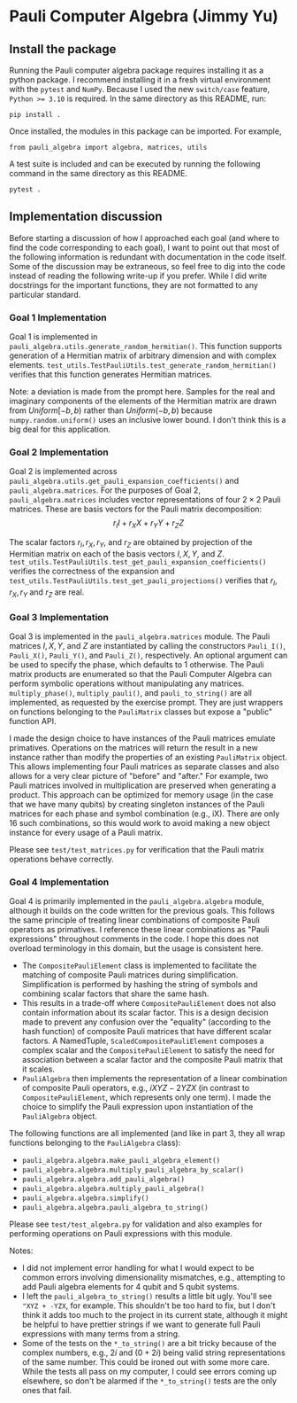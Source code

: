 # Pauli Computer Algebra (Jimmy Yu)

## Install the package
Running the Pauli computer algebra package requires installing it as a python package.
I recommend installing it in a fresh virtual environment with the `pytest` and `NumPy`.
Because I used the new `switch/case` feature, `Python >= 3.10` is required. 
In the same directory as this README, run:
```
pip install .
```

Once installed, the modules in this package can be imported.
For example,
```
from pauli_algebra import algebra, matrices, utils
```

A test suite is included and can be executed by running the following command in the same directory as this README.
```
pytest .
```

## Implementation discussion

Before starting a discussion of how I approached each goal (and where to find the code corresponding to each goal), I want to point out that most of the following information is redundant with documentation in the code itself.
Some of the discussion may be extraneous, so feel free to dig into the code instead of reading the following write-up if you prefer.
While I did write docstrings for the important functions, they are not formatted to any particular standard. 

### Goal 1 Implementation
Goal 1 is implemented in `pauli_algebra.utils.generate_random_hermitian()`. 
This function supports generation of a Hermitian matrix of arbitrary dimension and with complex elements.
`test_utils.TestPauliUtils.test_generate_random_hermitian()` verifies that this function generates Hermitian matrices.

Note: a deviation is made from the prompt here. Samples for the real and imaginary components of the elements of the Hermitian matrix are drawn from $Uniform[-b,b)$ rather than $Uniform(-b,b)$ because `numpy.random.uniform()` uses an inclusive lower bound. I don't think this is a big deal for this application.

### Goal 2 Implementation
Goal 2 is implemented across `pauli_algebra.utils.get_pauli_expansion_coefficients()` and `pauli_algebra.matrices`.
For the purposes of Goal 2, `pauli_algebra.matrices` includes vector representations of four $2\times 2$ Pauli matrices.
These are basis vectors for the Pauli matrix decomposition: $$r_II + r_XX + r_YY+r_ZZ$$

The scalar factors $r_I, r_X, r_Y,$ and $r_Z$ are obtained by projection of the Hermitian matrix on each of the basis vectors $I, X, Y,$ and $Z$.
`test_utils.TestPauliUtils.test_get_pauli_expansion_coefficients()` verifies the correctness of the expansion and `test_utils.TestPauliUtils.test_get_pauli_projections()` verifies that $r_I, r_X, r_Y$ and $r_Z$ are real.

### Goal 3 Implementation
Goal 3 is implemented in the `pauli_algebra.matrices` module. 
The Pauli matrices $I, X, Y,$ and $Z$ are instantiated by calling the constructors `Pauli_I()`, `Pauli_X()`, `Pauli_Y()`, and `Pauli_Z()`, respectively.
An optional argument can be used to specify the phase, which defaults to 1 otherwise.
The Pauli matrix products are enumerated so that the Pauli Computer Algebra can perform symbolic operations without manipulating any matrices.
`multiply_phase()`, `multiply_pauli()`, and `pauli_to_string()` are all implemented, as requested by the exercise prompt.
They are just wrappers on functions belonging to the `PauliMatrix` classes but expose a "public" function API.

I made the design choice to have instances of the Pauli matrices emulate primatives. 
Operations on the matrices will return the result in a new instance rather than modify the properties of an existing `PauliMatrix` object. 
This allows implementing four Pauli matrices as separate classes and also allows for a very clear picture of "before" and "after."
For example, two Pauli matrices involved in multiplication are preserved when generating a product.
This approach can be optimized for memory usage (in the case that we have many qubits) by creating singleton instances of the Pauli matrices for each phase and symbol combination (e.g., iX).
There are only 16 such combinations, so this would work to avoid making a new object instance for every usage of a Pauli matrix.

Please see `test/test_matrices.py` for verification that the Pauli matrix operations behave correctly.

### Goal 4 Implementation
Goal 4 is primarily implemented in the `pauli_algebra.algebra` module, although it builds on the code written for the previous goals.
This follows the same principle of treating linear combinations of composite Pauli operators as primatives.
I reference these linear combinations as "Pauli expressions" throughout comments in the code.
I hope this does not overload terminology in this domain, but the usage is consistent here.
- The `CompositePauliElement` class is implemented to facilitate the matching of composite Pauli matrices during simplification. Simplification is performed by hashing the string of symbols and combining scalar factors that share the same hash.
- This results in a trade-off where `CompositePauliElement` does not also contain information about its scalar factor. This is a design decision made to prevent any confusion over the "equality" (according to the hash function) of composite Pauli matrices that have different scalar factors. A NamedTuple, `ScaledCompositePauliElement` composes a complex scalar and the `CompositePauliElement` to satisfy the need for association between a scalar factor and the composite Pauli matrix that it scales.
- `PauliAlgebra` then implements the representation of a linear combination of composite Pauli operators, e.g., $iXYZ - 2YZX$ (in contrast to `CompositePauliElement`, which represents only one term). I made the choice to simplify the Pauli expression upon instantiation of the `PauliAlgebra` object.

The following functions are all implemented (and like in part 3, they all wrap functions belonging to the `PauliAlgebra` class):
- `pauli_algebra.algebra.make_pauli_algebra_element()`
- `pauli_algebra.algebra.multiply_pauli_algebra_by_scalar()`
- `pauli_algebra.algebra.add_pauli_algebra()`
- `pauli_algebra.algebra.multiply_pauli_algebra()`
- `pauli_algebra.algebra.simplify()`
- `pauli_algebra.algebra.pauli_algebra_to_string()`

Please see `test/test_algebra.py` for validation and also examples for performing operations on Pauli expressions with this module.

Notes:
- I did not implement error handling for what I would expect to be common errors involving dimensionality mismatches, e.g., attempting to add Pauli algebra elements for 4 qubit and 5 qubit systems.
- I left the `pauli_algebra_to_string()` results a little bit ugly. You'll see `"XYZ + -YZX`, for example. This shouldn't be too hard to fix, but I don't think it adds too much to the project in its current state, although it might be helpful to have prettier strings if we want to generate full Pauli expressions with many terms from a string.
- Some of the tests on the `*_to_string()` are a bit tricky because of the complex numbers, e.g., $2i$ and $(0+2i)$ being valid string representations of the same number. This could be ironed out with some more care. While the tests all pass on my computer, I could see errors coming up elsewhere, so don't be alarmed if the `*_to_string()` tests are the only ones that fail.